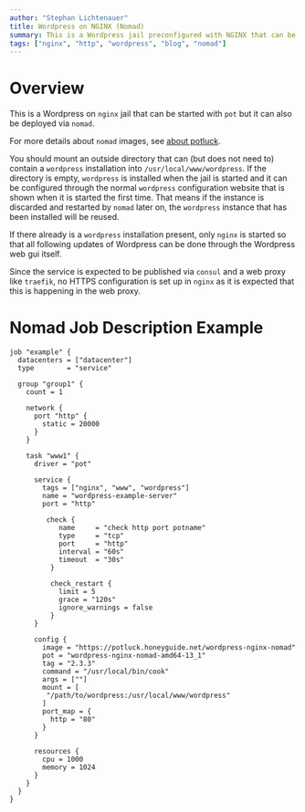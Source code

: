 ```yaml
---
author: "Stephan Lichtenauer"
title: Wordpress on NGINX (Nomad)
summary: This is a Wordpress jail preconfigured with NGINX that can be deployed via nomad.
tags: ["nginx", "http", "wordpress", "blog", "nomad"]
---
```


# Overview

This is a Wordpress on ```nginx``` jail that can be started with ```pot``` but it can also be deployed via ```nomad```.

For more details about ```nomad``` images, see [about potluck](https://potluck.honeyguide.net/micro/about-potluck/).

You should mount an outside directory that can (but does not need to) contain a ```wordpress``` installation into ```/usr/local/www/wordpress```. If the directory is empty, ```wordpress``` is installed when the jail is started and it can be configured through the normal ```wordpress``` configuration website that is shown when it is started the first time. That means if the instance is discarded and restarted by ```nomad``` later on, the ```wordpress``` instance that has been installed will be reused.

If there already is a ```wordpress``` installation present, only ```nginx``` is started so that all following updates of Wordpress can be done through the Wordpress web gui itself.

Since the service is expected to be published via ```consul``` and a web proxy like ```traefik```, no HTTPS configuration is set up in ```nginx``` as it is expected that this is happening in the web proxy.

# Nomad Job Description Example

```
job "example" {
  datacenters = ["datacenter"]
  type        = "service"

  group "group1" {
    count = 1

    network {
      port "http" {
        static = 20000
      }
    }

    task "www1" {
      driver = "pot"

      service {
        tags = ["nginx", "www", "wordpress"]
        name = "wordpress-example-server"
        port = "http"

         check {
            name     = "check http port potname"
            type     = "tcp"
            port     = "http"
            interval = "60s"
            timeout  = "30s"
          }

          check_restart {
            limit = 5
            grace = "120s"
            ignore_warnings = false
          }
      }

      config {
        image = "https://potluck.honeyguide.net/wordpress-nginx-nomad"
        pot = "wordpress-nginx-nomad-amd64-13_1"
        tag = "2.3.3"
        command = "/usr/local/bin/cook"
        args = [""]
        mount = [
         "/path/to/wordpress:/usr/local/www/wordpress"
        ]
        port_map = {
          http = "80"
        }
      }

      resources {
        cpu = 1000
        memory = 1024
      }
    }
  }
}
```

